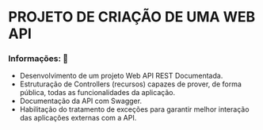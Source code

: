 # PROJETO DE CRIAÇÃO DE UMA WEB API

### Informações: :information_desk_person:
- Desenvolvimento de um projeto Web API REST Documentada.
- Estruturação de Controllers (recursos) capazes de prover, de forma pública, todas as funcionalidades da aplicação.
- Documentação da API com Swagger.
- Habilitação do tratamento de exceções para garantir melhor interação das aplicações externas com a API.



